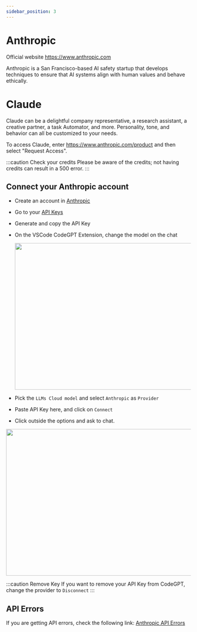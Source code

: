 ```yaml
---
sidebar_position: 3
---
```


# Anthropic
Official website https://www.anthropic.com

Anthropic is a San Francisco-based AI safety startup that develops techniques to ensure that AI systems align with human values and behave ethically.

# Claude
Claude can be a delightful company representative, a research assistant, a creative partner, a task Automator, and more. Personality, tone, and behavior can all be customized to your needs.

To access Claude, enter https://www.anthropic.com/product and then select "Request Access". 

:::caution Check your credits
Please be aware of the credits; not having credits can result in a 500 error.
:::

## Connect your Anthropic account
- Create an account in [Anthropic](https://console.anthropic.com/)
- Go to your [API Keys](https://console.anthropic.com/settings/keys)
- Generate and copy the API Key
- On the VSCode CodeGPT Extension, change the model on the chat

  <p align="center"><img width="550" height="400" src="https://github.com/user-attachments/assets/6b93e3a4-6175-43a4-a73a-ab53b4f64a79"/></p>
 
- Pick the `LLMs Cloud model` and select `Anthropic` as `Provider`
- Paste API Key here, and click on `Connect`
- Click outside the options and ask to chat.

<p align="center"><img width="550" height="400" src="https://github.com/user-attachments/assets/b3a24d4c-242d-4b7d-bbf4-8c62bd8e436f"/></p>


:::caution Remove Key
If you want to remove your API Key from CodeGPT, change the provider to `Disconnect`
:::

## API Errors
If you are getting API errors, check the following link: [Anthropic API Errors](https://docs.anthropic.com/claude/reference/errors-and-rate-limits)
